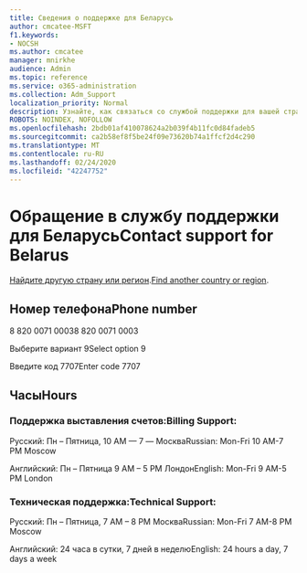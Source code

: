```yaml
---
title: Сведения о поддержке для Беларусь
author: cmcatee-MSFT
f1.keywords:
- NOCSH
ms.author: cmcatee
manager: mnirkhe
audience: Admin
ms.topic: reference
ms.service: o365-administration
ms.collection: Adm_Support
localization_priority: Normal
description: Узнайте, как связаться со службой поддержки для вашей страны или региона.
ROBOTS: NOINDEX, NOFOLLOW
ms.openlocfilehash: 2bdb01af410078624a2b039f4b11fc0d84fadeb5
ms.sourcegitcommit: ca2b58ef8f5be24f09e73620b74a1ffcf2d4c290
ms.translationtype: MT
ms.contentlocale: ru-RU
ms.lasthandoff: 02/24/2020
ms.locfileid: "42247752"
---
```

# <a name="contact-support-for-belarus"></a><span data-ttu-id="39a12-103">Обращение в службу поддержки для Беларусь</span><span class="sxs-lookup"><span data-stu-id="39a12-103">Contact support for Belarus</span></span>

<span data-ttu-id="39a12-104">[Найдите другую страну или регион](../contact-support-for-business-products.md).</span><span class="sxs-lookup"><span data-stu-id="39a12-104">[Find another country or region](../contact-support-for-business-products.md).</span></span>

## <a name="phone-number"></a><span data-ttu-id="39a12-105">Номер телефона</span><span class="sxs-lookup"><span data-stu-id="39a12-105">Phone number</span></span>
<span data-ttu-id="39a12-106">8 820 0071 0003</span><span class="sxs-lookup"><span data-stu-id="39a12-106">8 820 0071 0003</span></span>

<span data-ttu-id="39a12-107">Выберите вариант 9</span><span class="sxs-lookup"><span data-stu-id="39a12-107">Select option 9</span></span>

<span data-ttu-id="39a12-108">Введите код 7707</span><span class="sxs-lookup"><span data-stu-id="39a12-108">Enter code 7707</span></span>

## <a name="hours"></a><span data-ttu-id="39a12-109">Часы</span><span class="sxs-lookup"><span data-stu-id="39a12-109">Hours</span></span>
### <a name="billing-support"></a><span data-ttu-id="39a12-110">Поддержка выставления счетов:</span><span class="sxs-lookup"><span data-stu-id="39a12-110">Billing Support:</span></span>

<span data-ttu-id="39a12-111">Русский: Пн – Пятница, 10 AM — 7 — Москва</span><span class="sxs-lookup"><span data-stu-id="39a12-111">Russian: Mon-Fri 10 AM-7 PM Moscow</span></span>

<span data-ttu-id="39a12-112">Английский: Пн – Пятница 9 AM – 5 PM Лондон</span><span class="sxs-lookup"><span data-stu-id="39a12-112">English: Mon-Fri 9 AM-5 PM London</span></span>

### <a name="technical-support"></a><span data-ttu-id="39a12-113">Техническая поддержка:</span><span class="sxs-lookup"><span data-stu-id="39a12-113">Technical Support:</span></span>

<span data-ttu-id="39a12-114">Русский: Пн – Пятница, 7 AM – 8 PM Москва</span><span class="sxs-lookup"><span data-stu-id="39a12-114">Russian: Mon-Fri 7 AM-8 PM Moscow</span></span>

<span data-ttu-id="39a12-115">Английский: 24 часа в сутки, 7 дней в неделю</span><span class="sxs-lookup"><span data-stu-id="39a12-115">English: 24 hours a day, 7 days a week</span></span>